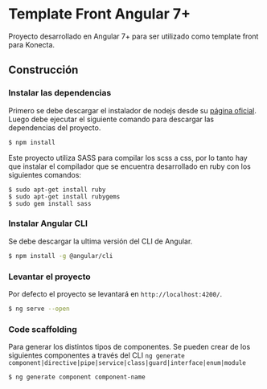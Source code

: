 # Template Front Angular 7+
Proyecto desarrollado en Angular 7+ para ser utilizado como template front para Konecta.

## Construcción

### Instalar las dependencias
Primero se debe descargar el instalador de nodejs desde su [página oficial](http://nodejs.org/download/).
Luego debe ejecutar el siguiente comando para descargar las dependencias del proyecto.

```sh
$ npm install
```

Este proyecto utiliza SASS para compilar los scss a css, por lo tanto hay que instalar el compilador que se encuentra desarrollado en ruby con los siguientes comandos:

```
$ sudo apt-get install ruby
$ sudo apt-get install rubygems
$ sudo gem install sass
```

### Instalar Angular CLI
Se debe descargar la ultima versión del CLI de Angular.

```sh
$ npm install -g @angular/cli
```


### Levantar el proyecto
Por defecto el proyecto se levantará en `http://localhost:4200/`. 

```sh
$ ng serve --open
```

### Code scaffolding
Para generar los distintos tipos de componentes. Se pueden crear de los siguientes componentes 
a través del CLI `ng generate component|directive|pipe|service|class|guard|interface|enum|module`

```sh
$ ng generate component component-name
```
